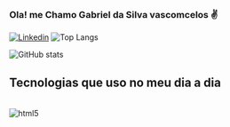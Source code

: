 ### Ola! me Chamo Gabriel da Silva vascomcelos ✌️

[![Linkedin](https://img.shields.io/badge/LinkedIn-0077B5?style=for-the-badge&logo=linkedin&logoColor=white)](https://www.linkedin.com/in/gabriel-da-silva-vasconcelos-b551b51b6/)
![Top Langs](https://github-readme-stats.vercel.app/api/top-langs/?username=GutsCarioka&layout=compact)

![GitHub stats](https://github-readme-stats.vercel.app/api?username=GutsCarioka&hide=contribs,prs)

## Tecnologias que uso no meu dia a dia 

<div style="display inline_block"><br/>
  <img aling="center" alt=html5 src="https://img.shields.io/badge/HTML-239120?style=for-the-badge&logo=html5&logoColor=white" />
</div>

